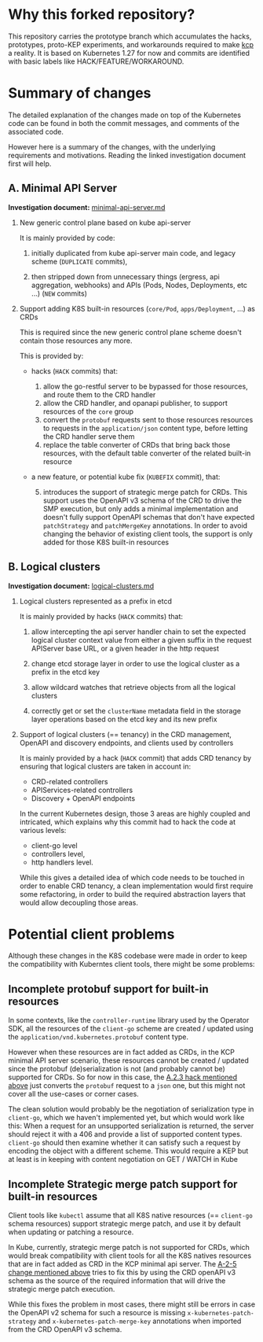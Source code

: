 # Why this forked repository?

This repository carries the prototype branch which accumulates the hacks, prototypes, proto-KEP experiments, and workarounds required to make [kcp](https://github.com/kcp-dev/kcp/blob/main/README.md) a reality.
It is based on Kubernetes 1.27 for now and commits are identified with basic labels like HACK/FEATURE/WORKAROUND.

# Summary of changes

The detailed explanation of the changes made on top of the Kubernetes code can be found in both the commit messages, and comments of the associated code.

However here is a summary of the changes, with the underlying requirements and motivations. Reading the linked investigation document first will help.

## A. Minimal API Server

__Investigation document:__ [minimal-api-server.md](https://github.com/kcp-dev/kcp/blob/main/docs/investigations/minimal-api-server.md)

1.  New generic control plane based on kube api-server

    It is mainly provided by code:

    1. initially duplicated from kube api-server main code, and legacy scheme (`DUPLICATE` commits),

    2. then stripped down from unnecessary things (ergress, api aggregation, webhooks) and APIs (Pods, Nodes, Deployments, etc ...) (`NEW` commits)

2.  Support adding K8S built-in resources (`core/Pod`, `apps/Deployment`, ...) as CRDs

    This is required since the new generic control plane scheme doesn't contain those resources any more.

    This is provided by:

    - hacks (`HACK` commits) that:

      1. <a id="A-2-1"></a> allow the go-restful server to be bypassed for those resources, and route them to the CRD handler
      2. <a id="A-2-2"></a> allow the CRD handler, and opanapi publisher, to support resources of the `core` group
      3. <a id="A-2-3"></a> convert the `protobuf` requests sent to those resources resources to requests in the `application/json` content type, before letting the CRD handler serve them
      4. <a id="A-2-4"></a> replace the table converter of CRDs that bring back those resources, with the default table converter of the related built-in resource

    - a new feature, or potential kube fix (`KUBEFIX` commit), that:

      5. <a id="A-2-5"></a> introduces the support of strategic merge patch for CRDs.
          This support uses the OpenAPI v3 schema of the CRD to drive the SMP execution, but only adds a minimal implementation and doesn't fully support OpenAPI schemas that don't have expected `patchStrategy` and `patchMergeKey` annotations.
          In order to avoid changing the behavior of existing client tools, the support is only added for those K8S built-in resources

## B. Logical clusters

__Investigation document:__ [logical-clusters.md](https://github.com/kcp-dev/kcp/blob/main/docs/investigations/logical-clusters.md)

1.  Logical clusters represented as a prefix in etcd

    It is mainly provided by hacks (`HACK` commits) that:

    1. <a id="B-1-1"></a> allow intercepting the api server handler chain to set the expected logical cluster context value from either a given suffix in the request APIServer base URL, or a given header in the http request

    2. <a id="B-1-2"></a> change etcd storage layer in order to use the logical cluster as a prefix in the etcd key

    3. <a id="B-1-3"></a> allow wildcard watches that retrieve objects from all the logical clusters

    4. <a id="B-1-4"></a> correctly get or set the `clusterName` metadata field in the storage layer operations based on the etcd key and its new prefix

2.  Support of logical clusters (== tenancy) in the CRD management, OpenAPI and discovery endpoints, and clients used by controllers

    <a id="B-2"></a>It is mainly provided by a hack (`HACK` commit) that adds CRD tenancy by ensuring that logical clusters are taken in account in:
    - CRD-related controllers
    - APIServices-related controllers
    - Discovery + OpenAPI endpoints

    In the current Kubernetes design, those 3 areas are highly coupled and intricated, which explains why this commit had to hack the code at various levels:
    - client-go level
    - controllers level,
    - http handlers level.

    While this gives a detailed idea of which code needs to be touched in order to enable CRD tenancy, a clean implementation would first require some refactoring, in order to build the required abstraction layers that would allow decoupling those areas.

# Potential client problems

Although these changes in the K8S codebase were made in order to keep the compatibility with Kuberntes client tools, there might be some problems:

## Incomplete protobuf support for built-in resources

In some contexts, like the `controller-runtime` library used by the Operator SDK, all the resources of the `client-go` scheme are created / updated using the `application/vnd.kubernetes.protobuf` content type.

However when these resources are in fact added as CRDs, in the KCP minimal API server scenario, these resources cannot be created / updated since the protobuf (de)serialization is not (and probably cannot be) supported for CRDs.
So for now in this case, the [A.2.3 hack mentioned above](#A-2-3) just converts the `protobuf` request to a `json` one, but this might not cover all the use-cases or corner cases.

The clean solution would probably be the negotiation of serialization type in `client-go`, which we haven't implemented yet, but which would work like this:
When a request for an unsupported serialization is returned, the server should reject it with a 406
and provide a list of supported content types. `client-go` should then examine whether it can satisfy such a request by encoding the object with a different scheme.
This would require a KEP but at least is in keeping with content negotiation on GET / WATCH in Kube

## Incomplete Strategic merge patch support for built-in resources

Client tools like `kubectl` assume that all K8S native resources (== `client-go` schema resources)
support strategic merge patch, and use it by default when updating or patching a resource.

In Kube, currently, strategic merge patch is not supported for CRDs, which would break compatibility with client tools for all the K8S natives resources that are in fact added as CRD in the KCP minimal api server.
The [A-2-5 change mentioned above](#A-2-5) tries to fix this by using the CRD openAPI v3 schema as the source of the required information that will drive the strategic merge patch execution.

While this fixes the problem in most cases, there might still be errors in case the OpenAPI v2 schema for such a resource is missing `x-kubernetes-patch-strategy` and `x-kubernetes-patch-merge-key` annotations when imported from the CRD OpenAPI v3 schema.

